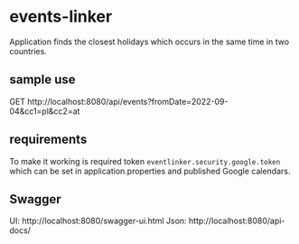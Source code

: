 # events-linker
Application finds the closest holidays which occurs in the same time in two countries.

## sample use
GET http://localhost:8080/api/events?fromDate=2022-09-04&cc1=pl&cc2=at

## requirements
To make it working is required token `eventlinker.security.google.token` which can be set in application.properties and published Google calendars.

## Swagger
UI: http://localhost:8080/swagger-ui.html
Json: http://localhost:8080/api-docs/
